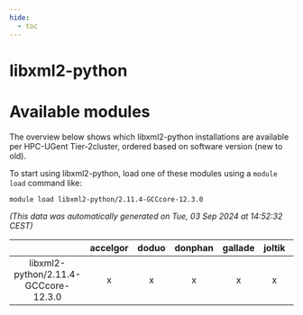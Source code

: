 ```yaml
---
hide:
  - toc
---
```


libxml2-python
==============

# Available modules


The overview below shows which libxml2-python installations are available per HPC-UGent Tier-2cluster, ordered based on software version (new to old).

To start using libxml2-python, load one of these modules using a `module load` command like:

```shell
module load libxml2-python/2.11.4-GCCcore-12.3.0
```

*(This data was automatically generated on Tue, 03 Sep 2024 at 14:52:32 CEST)*  

| |accelgor|doduo|donphan|gallade|joltik|shinx|skitty|
| :---: | :---: | :---: | :---: | :---: | :---: | :---: | :---: |
|libxml2-python/2.11.4-GCCcore-12.3.0|x|x|x|x|x|x|x|
